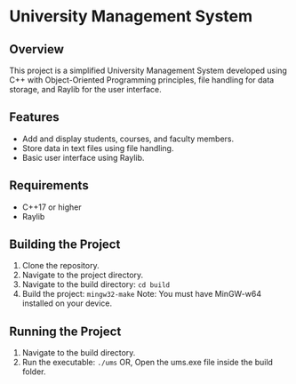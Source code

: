 # University Management System

## Overview
This project is a simplified University Management System developed using C++ with Object-Oriented Programming principles, file handling for data storage, and Raylib for the user interface.

## Features
- Add and display students, courses, and faculty members.
- Store data in text files using file handling.
- Basic user interface using Raylib.

## Requirements
- C++17 or higher
- Raylib

## Building the Project
1. Clone the repository.
2. Navigate to the project directory.
3. Navigate to the build directory: `cd build`
4. Build the project: `mingw32-make`
Note: You must have MinGW-w64 installed on your device.

## Running the Project
1. Navigate to the build directory.
2. Run the executable: `./ums`
OR, Open the ums.exe file inside the build folder.
